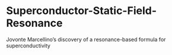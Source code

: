 # Superconductor-Static-Field-Resonance
Jovonte Marcellino’s discovery of a resonance-based formula for superconductivity
